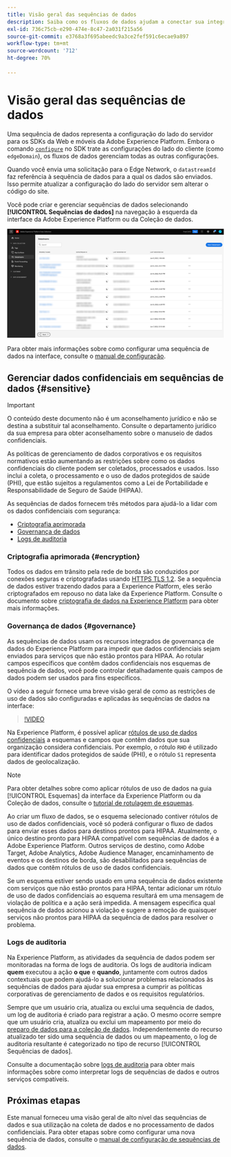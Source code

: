 ```yaml
---
title: Visão geral das sequências de dados
description: Saiba como os fluxos de dados ajudam a conectar sua integração do SDK do Experience Platform do lado do cliente com produtos Adobe e destinos de terceiros.
exl-id: 736c75cb-e290-474e-8c47-2a031f215a56
source-git-commit: e3768a3f695abeedc9a3ce2fef591c6ecae9a897
workflow-type: tm+mt
source-wordcount: '712'
ht-degree: 70%

---
```


# Visão geral das sequências de dados

Uma sequência de dados representa a configuração do lado do servidor para os SDKs da Web e móveis da Adobe Experience Platform. Embora o comando [`configure`](/help/web-sdk/commands/configure/overview.md) no SDK trate as configurações do lado do cliente (como `edgeDomain`), os fluxos de dados gerenciam todas as outras configurações.

Quando você envia uma solicitação para o Edge Network, o `datastreamId` faz referência à sequência de dados para a qual os dados são enviados. Isso permite atualizar a configuração do lado do servidor sem alterar o código do site.

Você pode criar e gerenciar sequências de dados selecionando **[!UICONTROL Sequências de dados]** na navegação à esquerda da interface da Adobe Experience Platform ou da Coleção de dados.

![Guia Sequências de dados na interface](assets/overview/datastreams-tab.png)

Para obter mais informações sobre como configurar uma sequência de dados na interface, consulte o [manual de configuração](./configure.md).

## Gerenciar dados confidenciais em sequências de dados {#sensitive}

>[!IMPORTANT]
>
>O conteúdo deste documento não é um aconselhamento jurídico e não se destina a substituir tal aconselhamento. Consulte o departamento jurídico da sua empresa para obter aconselhamento sobre o manuseio de dados confidenciais.

As políticas de gerenciamento de dados corporativos e os requisitos normativos estão aumentando as restrições sobre como os dados confidenciais do cliente podem ser coletados, processados e usados. Isso inclui a coleta, o processamento e o uso de dados protegidos de saúde (PHI), que estão sujeitos a regulamentos como a Lei de Portabilidade e Responsabilidade de Seguro de Saúde (HIPAA).

As sequências de dados fornecem três métodos para ajudá-lo a lidar com os dados confidenciais com segurança:

* [Criptografia aprimorada](#encryption)
* [Governança de dados](#governance)
* [Logs de auditoria](#audit-logs)

### Criptografia aprimorada {#encryption}

Todos os dados em trânsito pela rede de borda são conduzidos por conexões seguras e criptografadas usando [HTTPS TLS 1.2](https://datatracker.ietf.org/doc/html/rfc5246). Se a sequência de dados estiver trazendo dados para a Experience Platform, eles serão criptografados em repouso no data lake da Experience Platform. Consulte o documento sobre [criptografia de dados na Experience Platform](../landing/governance-privacy-security/encryption.md) para obter mais informações.

### Governança de dados {#governance}

As sequências de dados usam os recursos integrados de governança de dados do Experience Platform para impedir que dados confidenciais sejam enviados para serviços que não estão prontos para HIPAA. Ao rotular campos específicos que contêm dados confidenciais nos esquemas de sequência de dados, você pode controlar detalhadamente quais campos de dados podem ser usados para fins específicos.

O vídeo a seguir fornece uma breve visão geral de como as restrições de uso de dados são configuradas e aplicadas às sequências de dados na interface:

>[!VIDEO](https://video.tv.adobe.com/v/3409588/?quality=12&learn=on&speedcontrol=on)

Na Experience Platform, é possível aplicar [rótulos de uso de dados confidenciais](../data-governance/labels/reference.md#sensitive) a esquemas e campos que contêm dados que sua organização considera confidenciais. Por exemplo, o rótulo `RHD` é utilizado para identificar dados protegidos de saúde (PHI), e o rótulo `S1` representa dados de geolocalização.

>[!NOTE]
>
>Para obter detalhes sobre como aplicar rótulos de uso de dados na guia [!UICONTROL Esquemas] da interface da Experience Platform ou da Coleção de dados, consulte o [tutorial de rotulagem de esquemas](../xdm/tutorials/labels.md).

Ao criar um fluxo de dados, se o esquema selecionado contiver rótulos de uso de dados confidenciais, você só poderá configurar o fluxo de dados para enviar esses dados para destinos prontos para HIPAA. Atualmente, o único destino pronto para HIPAA compatível com sequências de dados é a Adobe Experience Platform. Outros serviços de destino, como Adobe Target, Adobe Analytics, Adobe Audience Manager, encaminhamento de eventos e os destinos de borda, são desabilitados para sequências de dados que contêm rótulos de uso de dados confidenciais.

Se um esquema estiver sendo usado em uma sequência de dados existente com serviços que não estão prontos para HIPAA, tentar adicionar um rótulo de uso de dados confidenciais ao esquema resultará em uma mensagem de violação de política e a ação será impedida. A mensagem especifica qual sequência de dados acionou a violação e sugere a remoção de quaisquer serviços não prontos para HIPAA da sequência de dados para resolver o problema.

### Logs de auditoria

Na Experience Platform, as atividades da sequência de dados podem ser monitoradas na forma de logs de auditoria. Os logs de auditoria indicam **quem** executou a ação **o que** e **quando**, juntamente com outros dados contextuais que podem ajudá-lo a solucionar problemas relacionados às sequências de dados para ajudar sua empresa a cumprir as políticas corporativas de gerenciamento de dados e os requisitos regulatórios.

Sempre que um usuário cria, atualiza ou exclui uma sequência de dados, um log de auditoria é criado para registrar a ação. O mesmo ocorre sempre que um usuário cria, atualiza ou exclui um mapeamento por meio do [preparo de dados para a coleção de dados](./data-prep.md). Independentemente do recurso atualizado ter sido uma sequência de dados ou um mapeamento, o log de auditoria resultante é categorizado no tipo de recurso [!UICONTROL Sequências de dados].

Consulte a documentação sobre [logs de auditoria](../landing/governance-privacy-security/audit-logs/overview.md) para obter mais informações sobre como interpretar logs de sequências de dados e outros serviços compatíveis.

## Próximas etapas

Este manual forneceu uma visão geral de alto nível das sequências de dados e sua utilização na coleta de dados e no processamento de dados confidenciais. Para obter etapas sobre como configurar uma nova sequência de dados, consulte o [manual de configuração de sequências de dados](./configure.md).
